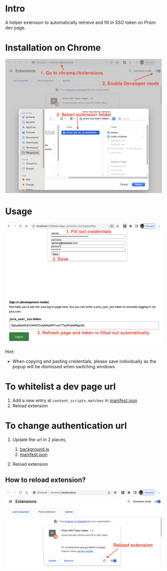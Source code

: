# Intro

A helper extension to automatically retrieve and fill in SSO token on Prism dev page.

# Installation on Chrome

![install.png](assets/install.png)

# Usage

![usage.png](assets/usage.png)

Hint:

- When copying and pasting credentials, please save individually as the popup will be dismissed when switching windows

# To whitelist a dev page url

1. Add a new entry at ```content_scripts.matches``` in [manifest.json](manifest.json)
2. Reload extension

# To change authentication url

1. Update the url in 2 places,

   1. [background.js](src/background.js)
   2. [manifest.json](manifest.json)
2. Reload extension

## How to reload extension?

![reload_extension.png](assets/reload_extension.png)
